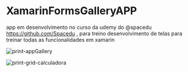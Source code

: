 
# XamarinFormsGalleryAPP

app em desenvolvimento no curso da udemy do @spacedu https://github.com/Spacedu , para treino
desenvolvimento de telas para treinar todas as funcionalidades em xamarin

![print-appGallery](https://user-images.githubusercontent.com/26682838/115980407-e5759b00-a562-11eb-882c-28448931288a.png)

![print-grid-calculadora](https://user-images.githubusercontent.com/26682838/114818333-02a3b000-9d92-11eb-9fd6-74ddbf4bd3a4.png)



